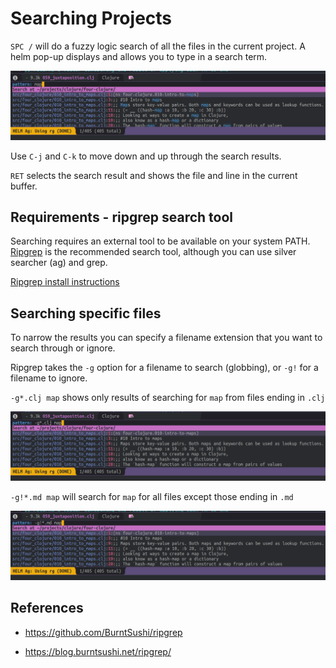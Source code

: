 # Searching Projects

`SPC /` will do a fuzzy logic search of all the files in the current project.  A helm pop-up displays and allows you to type in a search term.

![Spacemacs Helm-Ag ripgrep pattern search results](/images/spacemacs-helm-ag-ripgrep-pattern-search.png)

Use `C-j` and `C-k` to move down and up through the search results.

`RET` selects the search result and shows the file and line in the current buffer.


## Requirements - ripgrep search tool

Searching requires an external tool to be available on your system PATH. [Ripgrep](https://github.com/BurntSushi/ripgrep) is the recommended search tool, although you can use silver searcher (ag) and grep.

[Ripgrep install instructions](https://github.com/BurntSushi/ripgrep#installation)


## Searching specific files

To narrow the results you can specify a filename extension that you want to search through or ignore.

Ripgrep takes the `-g` option for a filename to search (globbing), or `-g!` for a filename to ignore.

`-g*.clj map` shows only results of searching for `map` from files ending in `.clj`

![Spacemacs Helm-Ag ripgrep globbing .clj files](/images/spacemacs-helm-ag-ripgrep-globbing-clj.png)

`-g!*.md map` will search for `map` for all files except those ending in `.md`

![Spacemacs Helm-Ag ripgrep globbing not .md files](/images/spacemacs-heml-ag-ripgrep-globbing-not-md.png)

## References

* https://github.com/BurntSushi/ripgrep

* https://blog.burntsushi.net/ripgrep/
